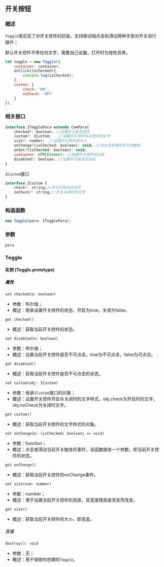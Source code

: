 ## 开关按钮
### 概述

`Toggle`类实现了对开关控件的封装，支持移动端点击和滑动两种手势对开关进行操作；

默认开关控件不带任何文字，需要自己设置，打开时为绿色背景。

```js
let toggle = new Toggle({
    container: container,
    onClick(isChecked){
        console.log(isChecked);
    },
    custom: {
        check: 'ON',
        noCheck: 'OFF'
    }
});
```

### 相关接口

```js
interface ITogglePara extends ComPara{
    checked?: boolean; //设置开关是否选中
    custom?: ICustom;   //设置开关选中与未选中的文字
    size?: number;  //设置开关控件的大小
    onChange?(isChecked: boolean): void; //当点击或滑动开关时触发
    onSet?(isChecked: boolean): void;
    container: HTMLElement; //放置开关控件的元素
    disabled?: boolean; //设置开关是否可点击
}
```

`ICustom`接口

```js
interface ICustom {
    check?: string;//开关开启时的文字
    noCheck?: string;//开关关闭时的文字
}
```

### 构造函数

```js
new Toggle(para: ITogglePara);
```

### 参数

`para`

### Toggle

#### 实例 (Toggle.prototype)

##### 属性

`set checked(e: boolean)`

* 参数：布尔值；
* 概述：用来设置开关控件的状态，开启为true，关闭为false。

`get checked()`

* 概述：获取当前开关控件的状态。

`set disabled(e: boolean)`

* 参数：布尔值；
* 概述：设置当前开关控件是否不可点击，true为不可点击，false为可点击。

`get disabled()`

* 概述：获取当前开关控件是否不可点击的状态。

`set custom(obj: ICustom)`

* 参数：继承`ICustom`接口的对象；
* 概述：设置开关控件开启与关闭时的文字样式，obj.check为开启时的文字，obj.noCheck为关闭时文字。

`get custom()`

* 概述：获取当前开关控件的文字样式的对象。

`set onChange(e: (isChecked: boolean) => void)`

* 参数：function；
* 概述：点击或滑动当前开关触发的事件，该函数接收一个参数，即当前开关控件的状态。

`get onChange()`

* 概述：获取当前开关控件的onChange事件。

`set size(num: number)`

* 参数：number；
* 概述：用于设置当前开关控件的高度，其宽度随高度改变而改变。

`get size()`

* 概述：获取当前开关控件的大小，即高度。

##### 方法

`destroy(): void`

* 参数：无；
* 概述：用于销毁你创建的`Toggle`。